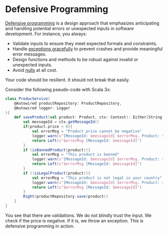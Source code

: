 # Defensive Programming

[Defensive programming](https://en.wikipedia.org/wiki/Defensive_programming) is a design approach that emphasizes anticipating and handling potential errors or unexpected inputs in software development. For instance, you always:
* Validate inputs to ensure they meet expected formats and constraints.
* Handle [exceptions gracefully](https://diego-pacheco.blogspot.com/2024/09/proper-error-handling.html) to prevent crashes and provide meaningful error messages.
* Design functions and methods to be robust against invalid or unexpected inputs.
* Avoid [nulls](https://diego-pacheco.blogspot.com/2020/08/null-validations-and-exceptions.html) at all cost.

Your code should be resilient. It should not break that easily.

Consider the following pseudo-code with Scala 3x:

```scala
class ProducService(
    @Autowired productRepository: ProductRepository,
    @Autowired logger: Logger
){
    def saveProduct(val product: Product, ctx: Context): Either[String, Product] = {
        val messageId = ctx.getMessageId()
        if(product.price < 0){
            val errorMsg = "Product price cannot be negative"
            logger.warn(s"[MessageId: $messageId] $errorMsg. Product: ${product.id}")
            return Left(s"$errorMsg [MessageId: $messageId]")
        }
        if (isBannedProduct(product)){
            val errorMsg = "This product is banned"
            logger.warn(s"[MessageId: $messageId] $errorMsg. Product: ${product.id}")
            return Left(s"$errorMsg [MessageId: $messageId]")
        }
        if (!isLegalProduct(product)){
            val errorMsg = "This product is not legal in your country"
            logger.warn(s"[MessageId: $messageId] $errorMsg. Product: ${product.id}")
            return Left(s"$errorMsg [MessageId: $messageId]")
        }
        Right(productRepository.save(product))
    }
}
```

You see that there are validations. We do not blindly trust the input. We check if the price is negative. If it is, we throw an exception. This is defensive programming in action.
